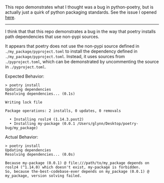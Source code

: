This repo demonstrates what I thought was a bug in python-poetry, but is actually just a quirk of python packaging standards. See the issue I opened [here](https://github.com/python-poetry/poetry/issues/6728).

---

I think that that this repo demonstrates a bug in the way that poetry installs
path dependencies that use non-pypi sources.

It appears that poetry does not use the non-pypi source defined in `./my_package/pyproject.toml` to install the dependency defined in `./my_package/pyproject.toml`.
Instead, it uses sources from `./pyproject.toml`, which can be demonstrated by uncommenting the source in `./pyproject.toml`.

Expected Behavior:
```
> poetry install          
Updating dependencies
Resolving dependencies... (0.1s)

Writing lock file

Package operations: 2 installs, 0 updates, 0 removals

  • Installing roslz4 (1.14.3.post2)
  • Installing my-package (0.0.1 /Users/glynn/Desktop/poetry-bug/my_package)
```

Actual Behavior:
```
> poetry install
Updating dependencies
Resolving dependencies... (0.0s)

Because my-package (0.0.1) @ file:///path/to/my_package depends on roslz4 (^1.14.0) which doesn't exist, my-package is forbidden.
So, because the-best-codebase-ever depends on my_package (0.0.1) @ my_package, version solving failed.
```
